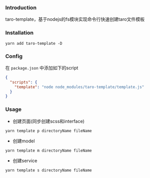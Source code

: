 ### Introduction
taro-template，基于nodejs的fs模块实现命令行快速创建taro文件模板

### Installation
```
yarn add taro-template -D
```

### Config
在 `package.json` 中添加如下的script
```json
{
  "scripts": {
    "template": "node node_modules/taro-template/template.js"
  }
}
```

### Usage

- 创建页面(同步创建scss和interface)
```
yarn template p directoryName fileName
```
- 创建model
```
yarn template m directoryName fileName
```
- 创建service
```
yarn template s directoryName fileName
```

